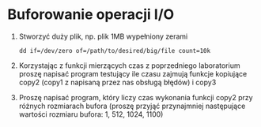 # Buforowanie operacji I/O

1. Stworzyć duży plik, np. plik 1MB wypełniony zerami

    ```shell
    dd if=/dev/zero of=/path/to/desired/big/file count=10k
    ```

2. Korzystając z funkcji mierzących czas z poprzedniego laboratorium proszę napisać program testujący ile czasu zajmują funkcje kopiujące copy2 (copy1 z napisaną przez nas obsługą błędów) i copy3

3. Proszę napisać program, który liczy czas wykonania funkcji copy2 przy różnych rozmiarach bufora (proszę przyjąć przynajmniej następujące wartości rozmiaru bufora: 1, 512, 1024, 1100)
